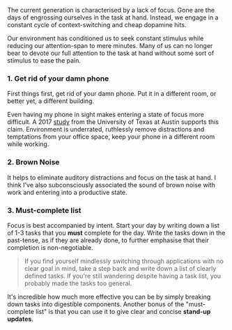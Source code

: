 The current generation is characterised by a lack of focus. Gone are the days of engrossing ourselves in the task at hand. Instead, we engage in a constant cycle of context-switching and cheap dopamine hits.

Our environment has conditioned us to seek constant stimulus while reducing our attention-span to mere minutes. Many of us can no longer bear to devote our full attention to the task at hand without some sort of stimulus to ease the pain.

### 1. Get rid of your damn phone

First things first, get rid of your damn phone. Put it in a different room, or better yet, a different building.

Even having my phone in sight makes entering a state of focus more difficult. A 2017 [study](https://www.journals.uchicago.edu/doi/abs/10.1086/691462) from the University of Texas at Austin supports this claim. Environment is underrated, ruthlessly remove distractions and temptations from your office space, keep your phone in a different room while working.

### 2. Brown Noise

It helps to eliminate auditory distractions and focus on the task at hand. I think I've also subconsciously associated the sound of brown noise with work and entering into a productive state.

### 3. Must-complete list

Focus is best accompanied by intent.
Start your day by writing down a list of 1-3 tasks that you **must** complete for the day. Write the tasks down in the past-tense, as if they are already done, to further emphasise that their completion is non-negotiable.

> If you find yourself mindlessly switching through applications with no clear goal in mind, take a step back and write down a list of clearly defined tasks. If you're still wandering despite having a task list, you probably made the tasks too general.

It's incredible how much more effective you can be by simply breaking down tasks into digestible components. Another bonus of the "must-complete list" is that you can use it to give clear and concise **stand-up updates**.
